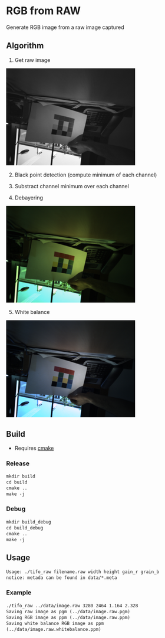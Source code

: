 # RGB from RAW

Generate RGB image from a raw image captured

## Algorithm

1. Get raw image

<img src="data/image_as_jpeg_for_readme/image.result_gray.jpeg" width="350">

2. Black point detection (compute minimum of each channel)

3. Substract channel minimum over each channel

4. Debayering

<img src="data/image_as_jpeg_for_readme/image.result_rgb.jpeg" width="350">

5. White balance

<img src="data/image_as_jpeg_for_readme/image.whitebalance.result.jpeg" width="350">

## Build

* Requires [cmake](https://cmake.org/download/)

### Release

```shell
mkdir build
cd build
cmake ..
make -j
```


### Debug

```shell
mkdir build_debug
cd build_debug
cmake ..
make -j
```

## Usage

```
Usage: ./tifo_raw filename.raw width height gain_r grain_b
notice: metada can be found in data/*.meta
```
### Example

```
./tifo_raw ../data/image.raw 3280 2464 1.164 2.328
Saving raw image as pgm (../data/image.raw.pgm)
Saving RGB image as ppm (../data/image.raw.ppm)
Saving white balance RGB image as ppm (../data/image.raw.whitebalance.ppm)
```
